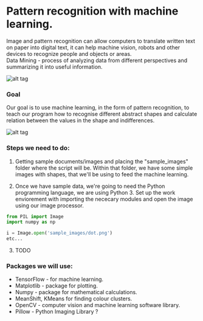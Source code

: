 # Pattern recognition with machine learning.


Image and pattern recognition can allow computers to translate written text on paper into digital text, 
it can help machine vision, robots and other devices to recognize people and objects or areas.  
Data Mining - process of analyzing data from different perspectives and summarizing it into useful information.  


![alt tag](https://behavior.lbl.gov/sites/behavior.lbl.gov/files/data_mining.png)


### Goal
Our goal is to use machine learning, in the form of pattern recognition, to teach our program how to recognise different
abstract shapes and calculate relation between the values in the shape and indifferences.   


![alt tag](https://static.wixstatic.com/media/e4cc5f_5553e39727ac4ce1ab9179a0f3bff452~mv2.png/v1/fill/w_561,h_198,al_c,usm_0.66_1.00_0.01/e4cc5f_5553e39727ac4ce1ab9179a0f3bff452~mv2.png)



### Steps we need to do:
1. Getting sample documents/images and placing the "sample_images" folder where the script will be. Within that folder, we have some simple images with shapes, that we'll be using to feed the machine learning.


2. Once we have sample data, we're going to need the Python programming language, we are using Python 3. Set up the work enviorement with importing the nececary modules and open the image using our image processor.
```Python
from PIL import Image
import numpy as np

i = Image.open('sample_images/dot.png')
etc...
```
3. TODO


### Packages we will use:
* TensorFlow - for machine learning. 
* Matplotlib - package for plotting. 
* Numpy - package for mathematical calculations. 
* MeanShift, KMeans for finding colour clusters. 
* OpenCV - computer vision and machine learning software library. 
* Pillow - Python Imaging Library ?

